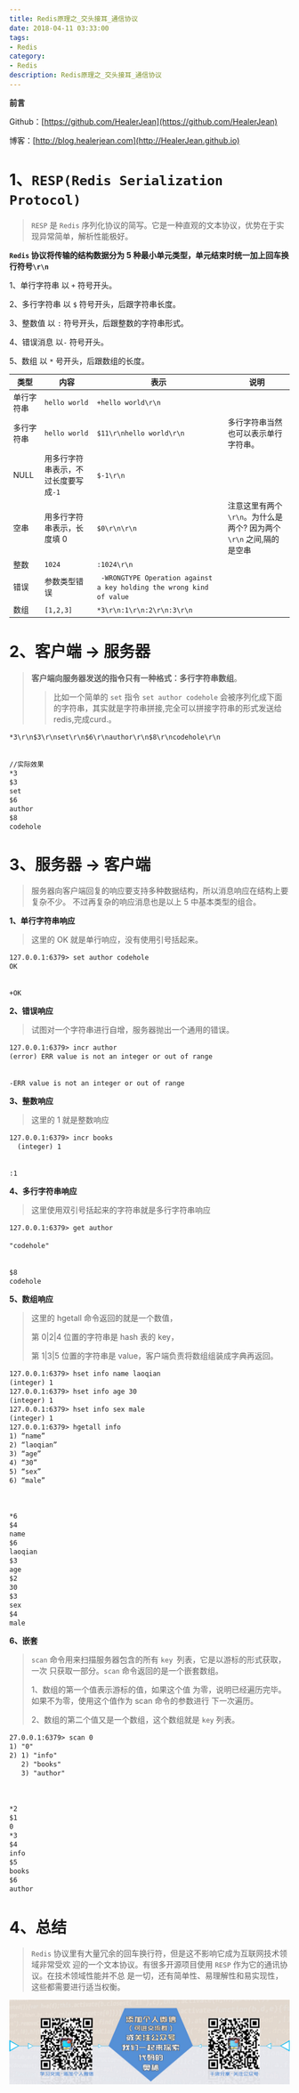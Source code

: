 ```yaml
---
title: Redis原理之_交头接耳_通信协议
date: 2018-04-11 03:33:00
tags: 
- Redis
category: 
- Redis
description: Redis原理之_交头接耳_通信协议
---
```


**前言**     

 Github：[https://github.com/HealerJean](https://github.com/HealerJean)         

 博客：[http://blog.healerjean.com](http://HealerJean.github.io)          





# 1、`RESP(Redis Serialization Protocol)`

> `RESP` 是 `Redis` 序列化协议的简写。它是一种直观的文本协议，优势在于实现异常简单，解析性能极好。   



**`Redis` 协议将传输的结构数据分为 5 种最小单元类型，单元结束时统一加上回车换行符号`\r\n`**     

1、单行字符串 以 `+` 符号开头。     

2、多行字符串 以 `$` 符号开头，后跟字符串长度。       

3、整数值 以 `:` 符号开头，后跟整数的字符串形式。      

4、错误消息 以`-` 符号开头。    

5、数组 以 `*` 号开头，后跟数组的长度。     



| 类型       | 内容                                 | 表示                                                         | 说明                                                         |
| ---------- | ------------------------------------ | ------------------------------------------------------------ | ------------------------------------------------------------ |
| 单行字符串 | `hello world`                        | `+hello world\r\n`                                           |                                                              |
| 多行字符串 | `hello world`                        | `$11\r\nhello world\r\n`                                     | 多行字符串当然也可以表示单行字符串。                         |
| NULL       | 用多行字符串表示，不过长度要写成`-1` | `$-1\r\n`                                                    |                                                              |
| 空串       | 用多行字符串表示，长度填 0           | `$0\r\n\r\n`                                                 | 注意这里有两个`\r\n`。为什么是两个? 因为两个`\r\n` 之间,隔的是空串 |
| 整数       | `1024 `                              | `:1024\r\n`                                                  |                                                              |
| 错误       | 参数类型错误                         | ` -WRONGTYPE Operation against a key holding the wrong kind of value` |                                                              |
| 数组       | `[1,2,3]`                            | `*3\r\n:1\r\n:2\r\n:3\r\n`                                   |                                                              |



# 2、客户端 -> 服务器

> **客户端向服务器发送的指令只有一种格式：多行字符串数组**。   
>
> > 比如一个简单的 `set` 指令 `set author codehole` 会被序列化成下面的字符串，其实就是字符串拼接,完全可以拼接字符串的形式发送给redis,完成curd.。    

```
*3\r\n$3\r\nset\r\n$6\r\nauthor\r\n$8\r\ncodehole\r\n


//实际效果
*3
$3
set
$6
author
$8
codehole
```





# 3、服务器 -> 客户端

> 服务器向客户端回复的响应要支持多种数据结构，所以消息响应在结构上要复杂不少。 不过再复杂的响应消息也是以上 5 中基本类型的组合。

**1、单行字符串响应**      

> 这里的 OK 就是单行响应，没有使用引号括起来。

```shell
127.0.0.1:6379> set author codehole
OK


+OK
```



**2、错误响应**    

> 试图对一个字符串进行自增，服务器抛出一个通用的错误。

```shell
127.0.0.1:6379> incr author
(error) ERR value is not an integer or out of range


-ERR value is not an integer or out of range
```



**3、整数响应**      

> 这里的 1 就是整数响应 

```shell
127.0.0.1:6379> incr books
  (integer) 1
  

:1
```



**4、多行字符串响应**   

>  这里使用双引号括起来的字符串就是多行字符串响应

```shell
127.0.0.1:6379> get author

"codehole"


$8 
codehole
```



**5、数组响应**       

> 这里的 hgetall 命令返回的就是一个数值，    
>
> 第 0|2|4 位置的字符串是 hash 表的 key，    
>
> 第 1|3|5 位置的字符串是 value，客户端负责将数组组装成字典再返回。

```shell
127.0.0.1:6379> hset info name laoqian
(integer) 1
127.0.0.1:6379> hset info age 30
(integer) 1
127.0.0.1:6379> hset info sex male
(integer) 1
127.0.0.1:6379> hgetall info
1) “name”
2) “laoqian”
3) “age”
4) “30”
5) “sex”
6) “male”



*6
$4
name
$6
laoqian
$3
age
$2
30
$3
sex
$4
male
```



**6、嵌套**    

>  `scan` 命令用来扫描服务器包含的所有 `key `列表，它是以游标的形式获取，一次 只获取一部分。`scan` 命令返回的是一个嵌套数组。
>
> 1、数组的第一个值表示游标的值，如果这个值 为零，说明已经遍历完毕。如果不为零，使用这个值作为 scan 命令的参数进行 下一次遍历。   
>
> 2、数组的第二个值又是一个数组，这个数组就是 `key` 列表。

```shell
27.0.0.1:6379> scan 0
1) "0"
2) 1) "info"
   2) "books"
   3) "author"



*2
$1
0
*3
$4 
info 
$5 
books
$6 
author
```



# 4、总结

> `Redis` 协议里有大量冗余的回车换行符，但是这不影响它成为互联网技术领域非常受欢 迎的一个文本协议。有很多开源项目使用 `RESP` 作为它的通讯协议。在技术领域性能并不总 是一切，还有简单性、易理解性和易实现性，这些都需要进行适当权衡。















![ContactAuthor](https://raw.githubusercontent.com/HealerJean/HealerJean.github.io/master/assets/img/artical_bottom.jpg)



<!-- Gitalk 评论 start  -->

<link rel="stylesheet" href="https://unpkg.com/gitalk/dist/gitalk.css">

<script src="https://unpkg.com/gitalk@latest/dist/gitalk.min.js"></script> 
<div id="gitalk-container"></div>    
 <script type="text/javascript">
    var gitalk = new Gitalk({
		clientID: `1d164cd85549874d0e3a`,
		clientSecret: `527c3d223d1e6608953e835b547061037d140355`,
		repo: `HealerJean.github.io`,
		owner: 'HealerJean',
		admin: ['HealerJean'],
		id: 'uEwNpACeyJ1QqdxK',
    });
    gitalk.render('gitalk-container');
</script> 




<!-- Gitalk end -->



